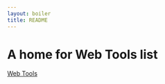 ```yaml
---
layout: boiler
title: README
---
```


# A home for Web Tools list

[Web Tools](http://http://newtrin0.github.com/WebTools/webtools.html)